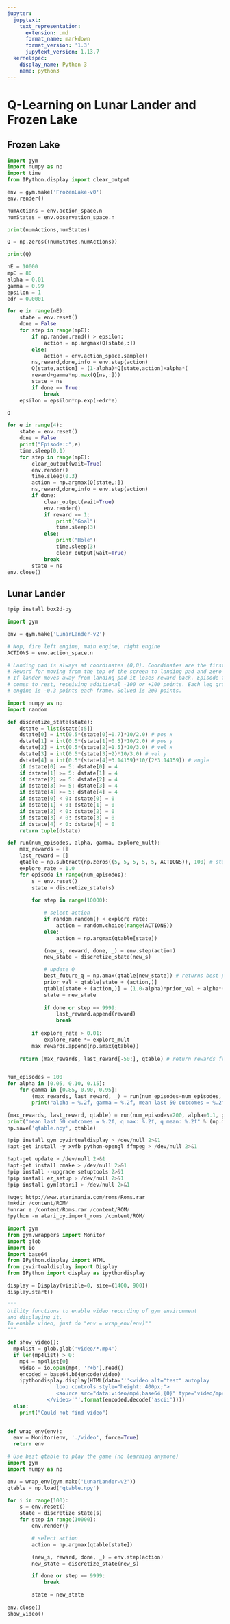 ```yaml
---
jupyter:
  jupytext:
    text_representation:
      extension: .md
      format_name: markdown
      format_version: '1.3'
      jupytext_version: 1.13.7
  kernelspec:
    display_name: Python 3
    name: python3
---
```


<!-- #region id="Ga2R-fVJQ4p6" -->
# Q-Learning on Lunar Lander and Frozen Lake
<!-- #endregion -->

<!-- #region id="2uAdo5YZUN1g" -->
## Frozen Lake
<!-- #endregion -->

```python id="4nFezzYzUNy-"
import gym
import numpy as np
import time
from IPython.display import clear_output
```

```python colab={"base_uri": "https://localhost:8080/"} id="MHpSlRsyUNvV" executionInfo={"status": "ok", "timestamp": 1634743875574, "user_tz": -330, "elapsed": 505, "user": {"displayName": "Sparsh Agarwal", "photoUrl": "https://lh3.googleusercontent.com/a/default-user=s64", "userId": "13037694610922482904"}} outputId="0cab3ff2-df5c-4709-ca0d-b02d079e53b9"
env = gym.make('FrozenLake-v0')
env.render()
```

```python colab={"base_uri": "https://localhost:8080/"} id="dgxb02sDUiXb" executionInfo={"status": "ok", "timestamp": 1634743876296, "user_tz": -330, "elapsed": 6, "user": {"displayName": "Sparsh Agarwal", "photoUrl": "https://lh3.googleusercontent.com/a/default-user=s64", "userId": "13037694610922482904"}} outputId="5c0c2458-498d-428c-8508-fcafbea3ac75"
numActions = env.action_space.n
numStates = env.observation_space.n

print(numActions,numStates)
```

```python colab={"base_uri": "https://localhost:8080/"} id="avQxrEjNUlmu" executionInfo={"status": "ok", "timestamp": 1634743878519, "user_tz": -330, "elapsed": 8, "user": {"displayName": "Sparsh Agarwal", "photoUrl": "https://lh3.googleusercontent.com/a/default-user=s64", "userId": "13037694610922482904"}} outputId="6b3ee2c8-5567-4744-d0b2-6fc0b27050f2"
Q = np.zeros((numStates,numActions))

print(Q)
```

```python id="ppe2zBTUUq4N"
nE = 10000
mpE = 80
alpha = 0.01
gamma = 0.99
epsilon = 1
edr = 0.0001
```

```python id="A0vUS0q1Uq2M"
for e in range(nE):
    state = env.reset()
    done = False
    for step in range(mpE):
        if np.random.rand() > epsilon:
            action = np.argmax(Q[state,:])
        else:
            action = env.action_space.sample()
        ns,reward,done,info = env.step(action)
        Q[state,action] = (1-alpha)*Q[state,action]+alpha*(
        reward+gamma*np.max(Q[ns,:]))
        state = ns
        if done == True:
            break
    epsilon = epsilon*np.exp(-edr*e)
```

```python colab={"base_uri": "https://localhost:8080/"} id="M0R2dYFKUqx-" executionInfo={"status": "ok", "timestamp": 1634743906461, "user_tz": -330, "elapsed": 10, "user": {"displayName": "Sparsh Agarwal", "photoUrl": "https://lh3.googleusercontent.com/a/default-user=s64", "userId": "13037694610922482904"}} outputId="22323285-2d31-44bf-ea59-67eb513b258e"
Q
```

```python colab={"base_uri": "https://localhost:8080/"} id="H3mM8oMKUqu3" executionInfo={"status": "ok", "timestamp": 1634743959042, "user_tz": -330, "elapsed": 28438, "user": {"displayName": "Sparsh Agarwal", "photoUrl": "https://lh3.googleusercontent.com/a/default-user=s64", "userId": "13037694610922482904"}} outputId="da285b28-bdbd-4e2e-cff2-cf672f328bc6"
for e in range(4):
    state = env.reset()
    done = False
    print("Episode::",e)
    time.sleep(0.1)
    for step in range(mpE):
        clear_output(wait=True)
        env.render()
        time.sleep(0.3)
        action = np.argmax(Q[state,:])
        ns,reward,done,info = env.step(action)
        if done:
            clear_output(wait=True)
            env.render()
            if reward == 1:
                print("Goal")
                time.sleep(3)
            else:
                print("Hole")
                time.sleep(3)
                clear_output(wait=True)
            break
        state = ns
env.close()
```

<!-- #region id="3Evf6amNULMb" -->
## Lunar Lander
<!-- #endregion -->

```python id="y5j35OgFQ36B"
!pip install box2d-py
```

```python colab={"base_uri": "https://localhost:8080/"} id="6FlXsfAStNyj" executionInfo={"status": "ok", "timestamp": 1634742990996, "user_tz": -330, "elapsed": 30056, "user": {"displayName": "Sparsh Agarwal", "photoUrl": "https://lh3.googleusercontent.com/a/default-user=s64", "userId": "13037694610922482904"}} outputId="111f7075-3939-410f-a8ae-418788bdcc6f"
import gym

env = gym.make('LunarLander-v2')

# Nop, fire left engine, main engine, right engine
ACTIONS = env.action_space.n

# Landing pad is always at coordinates (0,0). Coordinates are the first two numbers in state vector.
# Reward for moving from the top of the screen to landing pad and zero speed is about 100..140 points.
# If lander moves away from landing pad it loses reward back. Episode finishes if the lander crashes or
# comes to rest, receiving additional -100 or +100 points. Each leg ground contact is +10. Firing main
# engine is -0.3 points each frame. Solved is 200 points.

import numpy as np
import random

def discretize_state(state):
    dstate = list(state[:5])
    dstate[0] = int(0.5*(state[0]+0.7)*10/2.0) # pos x
    dstate[1] = int(0.5*(state[1]+0.5)*10/2.0) # pos y
    dstate[2] = int(0.5*(state[2]+1.5)*10/3.0) # vel x
    dstate[3] = int(0.5*(state[3]+2)*10/3.0) # vel y
    dstate[4] = int(0.5*(state[4]+3.14159)*10/(2*3.14159)) # angle
    if dstate[0] >= 5: dstate[0] = 4
    if dstate[1] >= 5: dstate[1] = 4
    if dstate[2] >= 5: dstate[2] = 4
    if dstate[3] >= 5: dstate[3] = 4
    if dstate[4] >= 5: dstate[4] = 4
    if dstate[0] < 0: dstate[0] = 0
    if dstate[1] < 0: dstate[1] = 0
    if dstate[2] < 0: dstate[2] = 0
    if dstate[3] < 0: dstate[3] = 0
    if dstate[4] < 0: dstate[4] = 0
    return tuple(dstate)

def run(num_episodes, alpha, gamma, explore_mult):
    max_rewards = []
    last_reward = []
    qtable = np.subtract(np.zeros((5, 5, 5, 5, 5, ACTIONS)), 100) # start all rewards at -100
    explore_rate = 1.0
    for episode in range(num_episodes):
        s = env.reset()
        state = discretize_state(s)
        
        for step in range(10000):

            # select action
            if random.random() < explore_rate:
                action = random.choice(range(ACTIONS))
            else:
                action = np.argmax(qtable[state])

            (new_s, reward, done, _) = env.step(action)
            new_state = discretize_state(new_s)

            # update Q
            best_future_q = np.amax(qtable[new_state]) # returns best possible reward from next state
            prior_val = qtable[state + (action,)]
            qtable[state + (action,)] = (1.0-alpha)*prior_val + alpha*(reward + gamma * best_future_q)
            state = new_state
            
            if done or step == 9999:
                last_reward.append(reward)
                break
        
        if explore_rate > 0.01:
            explore_rate *= explore_mult    
        max_rewards.append(np.amax(qtable))
        
    return (max_rewards, last_reward[-50:], qtable) # return rewards from last 50 episodes


num_episodes = 100
for alpha in [0.05, 0.10, 0.15]:
    for gamma in [0.85, 0.90, 0.95]:
        (max_rewards, last_reward, _) = run(num_episodes=num_episodes, alpha=alpha, gamma=gamma, explore_mult=0.995)
        print("alpha = %.2f, gamma = %.2f, mean last 50 outcomes = %.2f, q max: %.2f, q mean: %.2f" % (alpha, gamma, np.mean(last_reward), np.max(max_rewards), np.mean(max_rewards)))

(max_rewards, last_reward, qtable) = run(num_episodes=200, alpha=0.1, gamma=0.95, explore_mult=0.995)
print("mean last 50 outcomes = %.2f, q max: %.2f, q mean: %.2f" % (np.mean(last_reward), np.max(max_rewards), np.mean(max_rewards)))
np.save('qtable.npy', qtable)
```

```python id="XtIfwpApFs_T"
!pip install gym pyvirtualdisplay > /dev/null 2>&1
!apt-get install -y xvfb python-opengl ffmpeg > /dev/null 2>&1

!apt-get update > /dev/null 2>&1
!apt-get install cmake > /dev/null 2>&1
!pip install --upgrade setuptools 2>&1
!pip install ez_setup > /dev/null 2>&1
!pip install gym[atari] > /dev/null 2>&1

!wget http://www.atarimania.com/roms/Roms.rar
!mkdir /content/ROM/
!unrar e /content/Roms.rar /content/ROM/
!python -m atari_py.import_roms /content/ROM/
```

```python id="0NFnUojZQzxH"
import gym
from gym.wrappers import Monitor
import glob
import io
import base64
from IPython.display import HTML
from pyvirtualdisplay import Display
from IPython import display as ipythondisplay

display = Display(visible=0, size=(1400, 900))
display.start()

"""
Utility functions to enable video recording of gym environment 
and displaying it.
To enable video, just do "env = wrap_env(env)""
"""

def show_video():
  mp4list = glob.glob('video/*.mp4')
  if len(mp4list) > 0:
    mp4 = mp4list[0]
    video = io.open(mp4, 'r+b').read()
    encoded = base64.b64encode(video)
    ipythondisplay.display(HTML(data='''<video alt="test" autoplay 
                loop controls style="height: 400px;">
                <source src="data:video/mp4;base64,{0}" type="video/mp4" />
             </video>'''.format(encoded.decode('ascii'))))
  else: 
    print("Could not find video")
    

def wrap_env(env):
  env = Monitor(env, './video', force=True)
  return env
```

```python colab={"base_uri": "https://localhost:8080/", "height": 421} id="2aapiC-KQpyv" executionInfo={"status": "ok", "timestamp": 1634743400926, "user_tz": -330, "elapsed": 56012, "user": {"displayName": "Sparsh Agarwal", "photoUrl": "https://lh3.googleusercontent.com/a/default-user=s64", "userId": "13037694610922482904"}} outputId="acf93825-6553-440f-f01b-28a82d0b7c55"
# Use best qtable to play the game (no learning anymore)
import gym
import numpy as np

env = wrap_env(gym.make('LunarLander-v2'))
qtable = np.load('qtable.npy')

for i in range(100):
    s = env.reset()
    state = discretize_state(s)
    for step in range(10000):
        env.render()

        # select action
        action = np.argmax(qtable[state])

        (new_s, reward, done, _) = env.step(action)
        new_state = discretize_state(new_s)

        if done or step == 9999:
            break

        state = new_state
            
env.close()
show_video()
```
